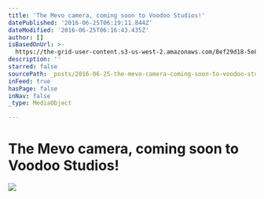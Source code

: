 ```yaml
---
title: 'The Mevo camera, coming soon to Voodoo Studios!'
datePublished: '2016-06-25T06:19:11.844Z'
dateModified: '2016-06-25T06:16:43.435Z'
author: []
isBasedOnUrl: >-
  https://the-grid-user-content.s3-us-west-2.amazonaws.com/8ef29d18-5e82-423a-a4cb-154d950d10fc.png
description: ''
starred: false
sourcePath: _posts/2016-06-25-the-mevo-camera-coming-soon-to-voodoo-studios.md
inFeed: true
hasPage: false
inNav: false
_type: MediaObject

---
```

# The Mevo camera, coming soon to Voodoo Studios!
![](https://the-grid-user-content.s3-us-west-2.amazonaws.com/8ef29d18-5e82-423a-a4cb-154d950d10fc.png)